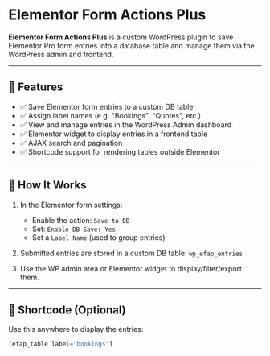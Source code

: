 # Elementor Form Actions Plus

**Elementor Form Actions Plus** is a custom WordPress plugin to save Elementor Pro form entries into a database table and manage them via the WordPress admin and frontend.

---

## 🔧 Features

- ✅ Save Elementor form entries to a custom DB table
- ✅ Assign label names (e.g. "Bookings", "Quotes", etc.)
- ✅ View and manage entries in the WordPress Admin dashboard
- ✅ Elementor widget to display entries in a frontend table
- ✅ AJAX search and pagination
- ✅ Shortcode support for rendering tables outside Elementor

---

## 🧩 How It Works

1. In the Elementor form settings:
   - Enable the action: `Save to DB`
   - Set: `Enable DB Save: Yes`
   - Set a `Label Name` (used to group entries)

2. Submitted entries are stored in a custom DB table: `wp_efap_entries`

3. Use the WP admin area or Elementor widget to display/filter/export them.

---

## 📐 Shortcode (Optional)

Use this anywhere to display the entries:

```php
[efap_table label="bookings"]
